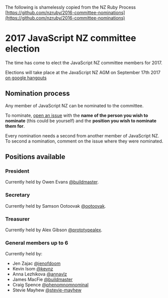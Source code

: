 The following is shamelessly copied from the NZ Ruby Process [https://github.com/nzruby/2016-committee-nominations](https://github.com/nzruby/2016-committee-nominations)

# 2017 JavaScript NZ committee election

The time has come to elect the JavaScript NZ committee members for 2017. 

Elections will take place at the JavaScript NZ AGM on September 17th 2017 [on google hangouts](https://www.youtube.com/watch?v=wuRM3nx42js)

## Nomination process

Any member of JavaScript NZ can be nominated to the committee.

To nominate, [open an issue](https://github.com/JavaScript-NZ/committee-election/issues/new) with the **name of the person you wish to nominate** (this could be yourself) and the **position you wish to nominate them for**. 

Every nomination needs a second from another member of JavaScript NZ. To second a nomination, comment on the issue where they were nominated. 

### 

## Positions available

### President

Currently held by Owen Evans [@buildmaster](https://github.com/buildmaster).

### Secretary

Currently held by Samson Ootoovak [@ootoovak](https://github.com/ootoovak).

### Treasurer

Currently held by Alex Gibson [@prototypealex](https://github.com/prototypealex).

### General members up to 6

Currently held by:
  - Jen Zajac [@jenofdoom](https://github.com/jenofdoom)
  - Kevin Isom [@kevnz](https://github.com/kevnz)
  - Anna Lezhikova  [@annavlz](https://github.com/annavlz)
  - James MacFie [@buildmaster](https://github.com/jamesmacfie)
  - Craig Spence [@phenomnomnominal](https://github.com/phenomnomnominal)
  - Stevie Mayhew [@stevie-mayhew](https://github.com/stevie-mayhew)
 
